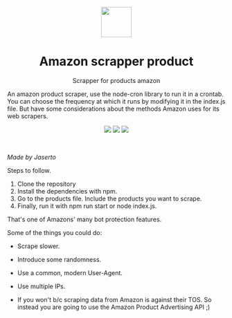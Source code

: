 
<div>
 <p align="center">
  <img align="center" src="https://user-images.githubusercontent.com/52850238/189504491-2124d45e-7d42-4b5a-88fd-2f1cba8c8e1b.png" width="70">
</p>

 <h1 align="center"><b>Amazon scrapper product</b></h1>
  <p align="center">
 Scrapper for products amazon
    <br />
 
  <p align="center">
 
An amazon product scraper, use the node-cron library to run it in a crontab. You can choose the frequency at which it runs by modifying it in the index.js file. But have some considerations about the methods Amazon uses for its web scrapers.
  </p>
</p>

<p align="center">
 

<img src="https://build.appcenter.ms/v0.1/apps/85fe31ae-1f83-4aa3-a27e-8f2c762bec9e/branches/master/badge" />

<img src="https://img.shields.io/twitter/follow/serdev_.svg?style=social" />

<img src="https://badges.frapsoft.com/os/v1/open-source.svg?v=103" />

</p>

<br />


*Made by Jaserto*

Steps to follow.

1. Clone the repository
2. Install the dependencies with npm.
3. Go to the products file. Include the products you want to scrape.
4. Finally, run it with npm run start or node index.js.

That's one of Amazons' many bot protection features.

Some of the things you could do:

- Scrape slower.
- Introduce some randomness.
- Use a common, modern User-Agent.
- Use multiple IPs.

- If you won't b/c scraping data from Amazon is against their TOS. So instead you are going to use the Amazon Product Advertising API ;)
